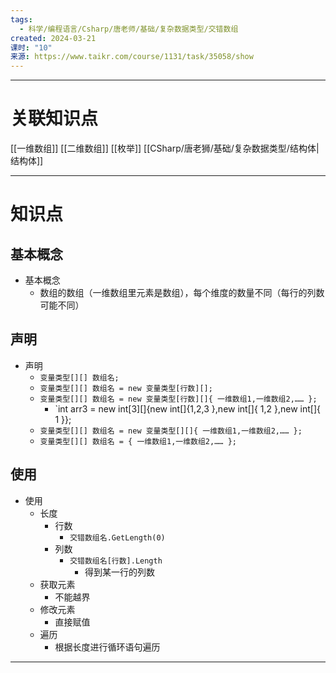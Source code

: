```yaml
---
tags:
  - 科学/编程语言/Csharp/唐老师/基础/复杂数据类型/交错数组
created: 2024-03-21
课时: "10"
来源: https://www.taikr.com/course/1131/task/35058/show
---
```


---
# 关联知识点

[[一维数组]] [[二维数组]] [[枚举]] [[CSharp/唐老狮/基础/复杂数据类型/结构体|结构体]] 

---
# 知识点

## 基本概念

- 基本概念
	- 数组的数组（一维数组里元素是数组），每个维度的数量不同（每行的列数可能不同）
## 声明

- 声明
	- `变量类型[][] 数组名;`
	- `变量类型[][] 数组名 = new 变量类型[行数][];`
	- `变量类型[][] 数组名 = new 变量类型[行数][]{ 一维数组1,一维数组2,…… };`
		- `int arr3 = new int[3][]{new int[]{1,2,3 },new int[]{ 1,2 },new int[]{ 1 }};
	- `变量类型[][] 数组名 = new 变量类型[][]{ 一维数组1,一维数组2,…… };`
	- `变量类型[][] 数组名 = { 一维数组1,一维数组2,…… };`
## 使用

- 使用
	- 长度
		- 行数
			- `交错数组名.GetLength(0)`
		- 列数
			- `交错数组名[行数].Length`
				- 得到某一行的列数
	- 获取元素
		- 不能越界
	- 修改元素
		- 直接赋值
	- 遍历
		- 根据长度进行循环语句遍历

---
